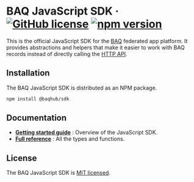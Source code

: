 # BAQ JavaScript SDK &middot; [![GitHub license](https://img.shields.io/badge/license-MIT-blue.svg)](LICENSE) [![npm version](https://img.shields.io/npm/v/@baqhub/sdk.svg?color=)](https://www.npmjs.com/package/@baqhub/sdk)

This is the official JavaScript SDK for the [BAQ](https://baq.dev) federated app platform. It provides abstractions and helpers that make it easier to work with BAQ records instead of directly calling the [HTTP API­](https://baq.dev/docs/learn/guides/using-the-http-api).

## Installation

The BAQ JavaScript SDK is distributed as an NPM package.

```bash
npm install @baqhub/sdk
```

## Documentation

- **[Getting started guide](https://baq.dev/docs/learn/guides/using-the-javascript-sdk)** : Overview of the JavaScript SDK.
- **[Full reference](https://baq.dev/docs/reference/javascript-sdk/model)** : All the types and functions.

## License

The BAQ JavaScript SDK is [MIT licensed](LICENSE).

